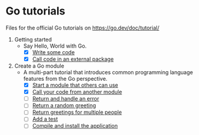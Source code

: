 # Go tutorials

Files for the official Go tutorials on <https://go.dev/doc/tutorial/>

1. Getting started  
    * Say Hello, World with Go.
      * [x] [Write some code](https://go.dev/doc/tutorial/getting-started#code)
      * [x] [Call code in an external package](https://go.dev/doc/tutorial/getting-started#call)
2. Create a Go module
   * A multi-part tutorial that introduces common programming language features from the Go perspective.  
     * [x] [Start a module that others can use](https://go.dev/doc/tutorial/create-module#start)
     * [x] [Call your code from another module](https://go.dev/doc/tutorial/call-module-code)
     * [ ] [Return and handle an error](https://go.dev/doc/tutorial/handle-errors.html)
     * [ ] [Return a random greeting](https://go.dev/doc/tutorial/random-greeting.html)
     * [ ] [Return greetings for multiple people](https://go.dev/doc/tutorial/greetings-multiple-people.html)
     * [ ]  [Add a test](https://go.dev/doc/tutorial/add-a-test.html)
     * [ ]  [Compile and install the application](https://go.dev/doc/tutorial/compile-install.html)
